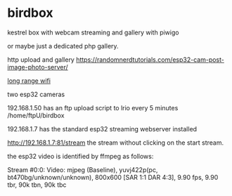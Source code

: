 # birdbox
kestrel box with webcam streaming and gallery with piwigo

or maybe just a dedicated php gallery. 

http upload and gallery https://randomnerdtutorials.com/esp32-cam-post-image-photo-server/

[long range wifi](https://www.hackster.io/news/long-range-wifi-for-the-esp32-9429ab89f450)

two esp32 cameras

192.168.1.50  has an ftp upload script to lrio every 5 minutes /home/ftpU/birdbox

192.168.1.7 has the standard esp32 streaming webserver installed

http://192.168.1.7:81/stream the stream without clicking on the start stream.

the esp32 video is identified by ffmpeg as follows: 

Stream #0:0: Video: mjpeg (Baseline), 
yuvj422p(pc, bt470bg/unknown/unknown), 
800x600 [SAR 1:1 DAR 4:3], 
9.90 fps, 
9.90 tbr, 
90k tbn, 
90k tbc

